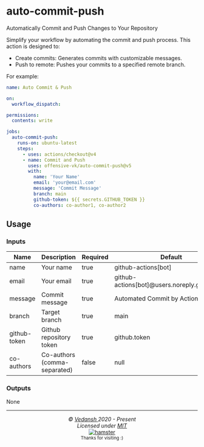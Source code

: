 # auto-commit-push

Automatically Commit and Push Changes to Your Repository

Simplify your workflow by automating the commit and push process. This action is designed to:

- Create commits: Generates commits with customizable messages.
- Push to remote: Pushes your commits to a specified remote branch.

For example:

```yaml
name: Auto Commit & Push

on:
  workflow_dispatch:

permissions:
  contents: write

jobs:
  auto-commit-push:
    runs-on: ubuntu-latest
    steps:
      - uses: actions/checkout@v4
      - name: Commit and Push
        uses: offensive-vk/auto-commit-push@v5
        with:
          name: 'Your Name'
          email: 'your@email.com'
          message: 'Commit Message'
          branch: main
          github-token: ${{ secrets.GITHUB_TOKEN }}
          co-authors: co-author1, co-author2
```

## Usage

### Inputs

| Name | Description | Required | Default |
| --- | --- | --- | --- |
| name | Your name | true | github-actions[bot] |
| email | Your email | true | github-actions[bot]@users.noreply.github.com|
| message | Commit message | true | Automated Commit by Actions. |
| branch | Target branch | true | main |
| github-token | Github repository token | true | github.token |
| co-authors | Co-authors (comma-separated) | false | null |

### Outputs

None

***

<p align="center">
  <i>&copy; <a href="https://github.com/offensive-vk/">Vedansh </a> 2020 - Present</i><br>
  <i>Licensed under <a href="https://github.com/offensive-vk/auto-issue?tab=MIT-1-ov-file">MIT</a></i><br>
  <a href="https://github.com/TheHamsterBot"><img src="https://i.ibb.co/4KtpYxb/octocat-clean-mini.png" alt="hamster"/></a><br>
  <sup>Thanks for visiting :)</sup>
</p>
